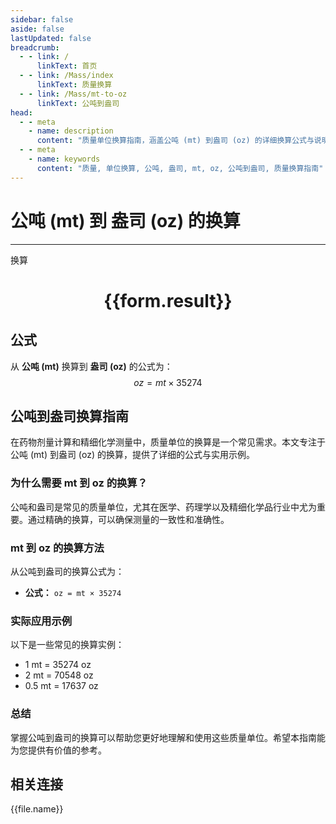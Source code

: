 ```yaml
---
sidebar: false
aside: false
lastUpdated: false
breadcrumb:
  - - link: /
      linkText: 首页
  - - link: /Mass/index
      linkText: 质量换算
  - - link: /Mass/mt-to-oz
      linkText: 公吨到盎司
head:
  - - meta
    - name: description
      content: "质量单位换算指南，涵盖公吨 (mt) 到盎司 (oz) 的详细换算公式与说明。"
  - - meta
    - name: keywords
      content: "质量, 单位换算, 公吨, 盎司, mt, oz, 公吨到盎司, 质量换算指南"
---
```

# 公吨 (mt) 到 盎司 (oz) 的换算
---
<script setup>
import { onMounted, reactive, inject, ref } from 'vue'
import { NButton, NForm, NFormItem, NInput, NInputNumber, NSelect, NCard, useMessage,NGrid ,NGi } from 'naive-ui'
import { defineClientComponent } from 'vitepress'
import { Mass } from '../../files';

const convert = inject('convert')

const form = reactive({
  number: null,
  result: '',
})

const convertHandler = () => {
  if (form.number !== null && !isNaN(form.number)) {
    const convertedValue = parseFloat(form.number) * 35274
    form.result = `${form.number}mt = ${convertedValue.toFixed(2)}oz`
  } else {
    form.result = '请输入有效的数值。'
  }
}
</script>

<n-form size="large" :model="form">
  <n-form-item label="公吨 (mt)">
    <n-input-number v-model:value="form.number" placeholder="输入公吨" style="width: 100%" />
  </n-form-item>
  <n-form-item>
    <n-button type="primary" @click="convertHandler" block>换算</n-button>
  </n-form-item>
</n-form>

<n-card  embedded :bordered="false" hoverable>
  <div  style="text-align:center">
    <h1>{{form.result}}</h1>
  </div>
</n-card>

## 公式

从 **公吨 (mt)** 换算到 **盎司 (oz)** 的公式为：
$$ oz = mt \times 35274 $$

## 公吨到盎司换算指南

在药物剂量计算和精细化学测量中，质量单位的换算是一个常见需求。本文专注于公吨 (mt) 到盎司 (oz) 的换算，提供了详细的公式与实用示例。

### 为什么需要 mt 到 oz 的换算？

公吨和盎司是常见的质量单位，尤其在医学、药理学以及精细化学品行业中尤为重要。通过精确的换算，可以确保测量的一致性和准确性。

### mt 到 oz 的换算方法

从公吨到盎司的换算公式为：

- **公式：** `oz = mt × 35274`

### 实际应用示例

以下是一些常见的换算实例：

- 1 mt = 35274 oz
- 2 mt = 70548 oz
- 0.5 mt = 17637 oz

### 总结

掌握公吨到盎司的换算可以帮助您更好地理解和使用这些质量单位。希望本指南能为您提供有价值的参考。

## 相关连接
<n-grid x-gap="12" :cols="4">
  <n-gi v-for="(file, index) in Mass" :key="index">
    <n-button
      text
      tag="a"
      :href="file.path"
      type="primary"
    >
      {{file.name}}
    </n-button>
  </n-gi>
</n-grid>